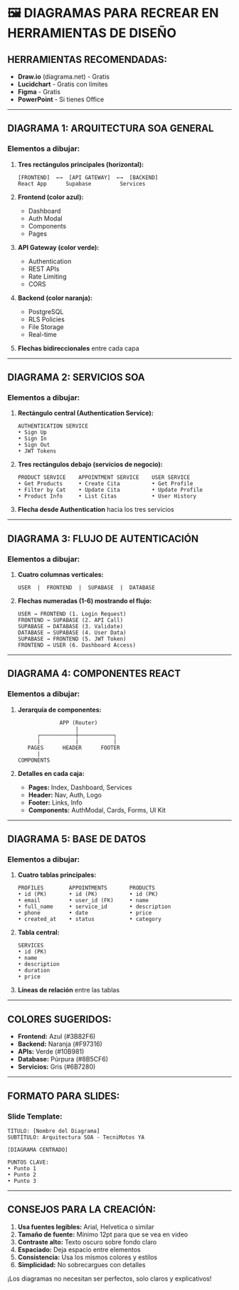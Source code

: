 # 🖼️ DIAGRAMAS PARA RECREAR EN HERRAMIENTAS DE DISEÑO

## **HERRAMIENTAS RECOMENDADAS:**
- **Draw.io** (diagrama.net) - Gratis
- **Lucidchart** - Gratis con límites
- **Figma** - Gratis
- **PowerPoint** - Si tienes Office

---

## **DIAGRAMA 1: ARQUITECTURA SOA GENERAL**

### **Elementos a dibujar:**

1. **Tres rectángulos principales (horizontal):**
   ```
   [FRONTEND]  ←→  [API GATEWAY]  ←→  [BACKEND]
   React App      Supabase         Services
   ```

2. **Frontend (color azul):**
   - Dashboard
   - Auth Modal  
   - Components
   - Pages

3. **API Gateway (color verde):**
   - Authentication
   - REST APIs
   - Rate Limiting
   - CORS

4. **Backend (color naranja):**
   - PostgreSQL
   - RLS Policies
   - File Storage
   - Real-time

5. **Flechas bidireccionales** entre cada capa

---

## **DIAGRAMA 2: SERVICIOS SOA**

### **Elementos a dibujar:**

1. **Rectángulo central (Authentication Service):**
   ```
   AUTHENTICATION SERVICE
   • Sign Up
   • Sign In  
   • Sign Out
   • JWT Tokens
   ```

2. **Tres rectángulos debajo (servicios de negocio):**
   ```
   PRODUCT SERVICE    APPOINTMENT SERVICE    USER SERVICE
   • Get Products     • Create Cita          • Get Profile
   • Filter by Cat    • Update Cita          • Update Profile
   • Product Info     • List Citas           • User History
   ```

3. **Flecha desde Authentication** hacia los tres servicios

---

## **DIAGRAMA 3: FLUJO DE AUTENTICACIÓN**

### **Elementos a dibujar:**

1. **Cuatro columnas verticales:**
   ```
   USER  |  FRONTEND  |  SUPABASE  |  DATABASE
   ```

2. **Flechas numeradas (1-6) mostrando el flujo:**
   ```
   USER → FRONTEND (1. Login Request)
   FRONTEND → SUPABASE (2. API Call)
   SUPABASE → DATABASE (3. Validate)
   DATABASE → SUPABASE (4. User Data)
   SUPABASE → FRONTEND (5. JWT Token)
   FRONTEND → USER (6. Dashboard Access)
   ```

---

## **DIAGRAMA 4: COMPONENTES REACT**

### **Elementos a dibujar:**

1. **Jerarquía de componentes:**
   ```
                APP (Router)
                     |
         ┌───────────┼───────────┐
         |           |           |
      PAGES      HEADER      FOOTER
         |
   COMPONENTS
   ```

2. **Detalles en cada caja:**
   - **Pages:** Index, Dashboard, Services
   - **Header:** Nav, Auth, Logo  
   - **Footer:** Links, Info
   - **Components:** AuthModal, Cards, Forms, UI Kit

---

## **DIAGRAMA 5: BASE DE DATOS**

### **Elementos a dibujar:**

1. **Cuatro tablas principales:**
   ```
   PROFILES        APPOINTMENTS       PRODUCTS
   • id (PK)       • id (PK)          • id (PK)
   • email         • user_id (FK)     • name
   • full_name     • service_id       • description
   • phone         • date             • price
   • created_at    • status           • category
   ```

2. **Tabla central:**
   ```
   SERVICES
   • id (PK)
   • name
   • description
   • duration
   • price
   ```

3. **Líneas de relación** entre las tablas

---

## **COLORES SUGERIDOS:**

- **Frontend:** Azul (#3B82F6)
- **Backend:** Naranja (#F97316)  
- **APIs:** Verde (#10B981)
- **Database:** Púrpura (#8B5CF6)
- **Servicios:** Gris (#6B7280)

---

## **FORMATO PARA SLIDES:**

### **Slide Template:**
```
TÍTULO: [Nombre del Diagrama]
SUBTÍTULO: Arquitectura SOA - TecniMotos YA

[DIAGRAMA CENTRADO]

PUNTOS CLAVE:
• Punto 1
• Punto 2  
• Punto 3
```

---

## **CONSEJOS PARA LA CREACIÓN:**

1. **Usa fuentes legibles:** Arial, Helvetica o similar
2. **Tamaño de fuente:** Mínimo 12pt para que se vea en video
3. **Contraste alto:** Texto oscuro sobre fondo claro
4. **Espaciado:** Deja espacio entre elementos
5. **Consistencia:** Usa los mismos colores y estilos
6. **Simplicidad:** No sobrecargues con detalles

¡Los diagramas no necesitan ser perfectos, solo claros y explicativos!